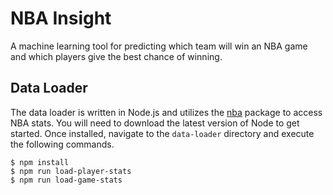 # NBA Insight

A machine learning tool for predicting which team will win an NBA game and which
players give the best chance of winning.

## Data Loader

The data loader is written in Node.js and utilizes the
[nba](https://www.npmjs.com/package/nba) package to access NBA stats.  You will
need to download the latest version of Node to get started.  Once installed,
navigate to the `data-loader` directory and execute the following commands.

```shell
$ npm install
$ npm run load-player-stats
$ npm run load-game-stats
```

